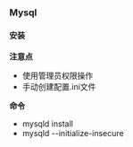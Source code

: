 ### Mysql

#### 安装

**注意点**

* 使用管理员权限操作
* 手动创建配置.ini文件

**命令**

* mysqld install
* mysqld --initialize-insecure